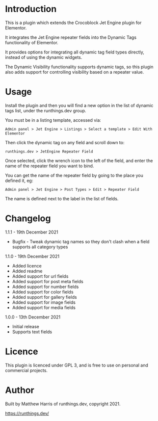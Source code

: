 # Introduction
This is a plugin which extends the Crocoblock Jet Engine plugin for Elementor.

It integrates the Jet Engine repeater fields into the Dynamic Tags 
functionality of Elementor.

It provides options for integrating all dynamic tag field types directly, 
instead of using the dynamic widgets.

The Dynamic Visibility functionality supports dynamic tags, so this plugin
also adds support for controlling visibility based on a repeater value.

# Usage
Install the plugin and then you will find a new option in the list of dynamic 
tags list, under the runthings.dev group.

You must be in a listing template, accessed via:

    Admin panel > Jet Engine > Listings > Select a template > Edit With Elementor

Then click the dynamic tag on any field and scroll down to:

    runthings.dev > JetEngine Repeater Field

Once selected, click the wrench icon to the left of the field, and enter the
name of the repeater field you want to bind.

You can get the name of the repeater field by going to the place you defined 
it, eg:

    Admin panel > Jet Engine > Post Types > Edit > Repeater Field

The name is defined next to the label in the list of fields.

# Changelog
1.1.1 - 19th December 2021
  - Bugfix - Tweak dynamic tag names so they don't clash when a field supports
    all category types

1.1.0 - 19th December 2021
  - Added licence
  - Added readme
  - Added support for url fields
  - Added support for post meta fields
  - Added support for number fields
  - Added support for color fields
  - Added support for gallery fields
  - Added support for image fields
  - Added support for media fields

1.0.0 - 13th December 2021
  - Initial release
  - Supports text fields

# Licence
This plugin is licenced under GPL 3, and is free to use on personal and 
commercial projects.

# Author
Built by Matthew Harris of runthings.dev, copyright 2021.

https://runthings.dev/
